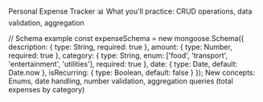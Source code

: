 Personal Expense Tracker 📊
What you'll practice: CRUD operations, data validation, aggregation

// Schema example
const expenseSchema = new mongoose.Schema({
description: { type: String, required: true },
amount: { type: Number, required: true },
category: { type: String, enum: ['food', 'transport', 'entertainment', 'utilities'], required: true },
date: { type: Date, default: Date.now },
isRecurring: { type: Boolean, default: false }
});
New concepts: Enums, date handling, number validation, aggregation queries (total expenses by category)
